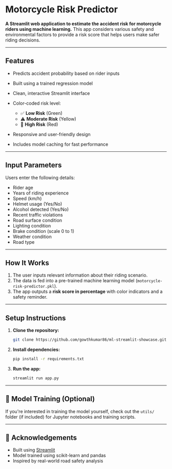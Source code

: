 # Motorcycle Risk Predictor

**A Streamlit web application to estimate the accident risk for motorcycle riders using machine learning.**
This app considers various safety and environmental factors to provide a risk score that helps users make safer riding decisions.

---

## Features

* Predicts accident probability based on rider inputs
* Built using a trained regression model
* Clean, interactive Streamlit interface
* Color-coded risk level:

  * ✅ **Low Risk** (Green)
  * ⚠️ **Moderate Risk** (Yellow)
  * 🔴 **High Risk** (Red)
* Responsive and user-friendly design
* Includes model caching for fast performance

---

## Input Parameters

Users enter the following details:

* Rider age
* Years of riding experience
* Speed (km/h)
* Helmet usage (Yes/No)
* Alcohol detected (Yes/No)
* Recent traffic violations
* Road surface condition
* Lighting condition
* Brake condition (scale 0 to 1)
* Weather condition
* Road type

---

## How It Works

1. The user inputs relevant information about their riding scenario.
2. The data is fed into a pre-trained machine learning model (`motorcycle-risk-predictor.pkl`).
3. The app outputs a **risk score in percentage** with color indicators and a safety reminder.

---

## Setup Instructions

1. **Clone the repository:**

   ```bash
   git clone https://github.com/gowthkumar86/ml-streamlit-showcase.git
   ```

2. **Install dependencies:**

   ```bash
   pip install -r requirements.txt
   ```

3. **Run the app:**

   ```bash
   streamlit run app.py
   ```


---

## 🧪 Model Training (Optional)

If you're interested in training the model yourself, check out the `utils/` folder (if included) for Jupyter notebooks and training scripts.

---

## 🙌 Acknowledgements

* Built using [Streamlit](https://streamlit.io)
* Model trained using scikit-learn and pandas
* Inspired by real-world road safety analysis

